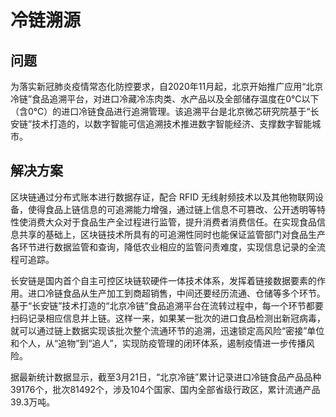 
# 冷链溯源

## 问题
为落实新冠肺炎疫情常态化防控要求，自2020年11月起，北京开始推广应用“北京冷链”食品追溯平台，对进口冷藏冷冻肉类、水产品以及全部储存温度在0℃以下（含0℃）的进口冷链食品进行追溯管理。该追溯平台是北京微芯研究院基于“长安链”技术打造的，以数字智能可信追溯技术推进数字智能经济、支撑数字智能城市。


## 解决方案
区块链通过分布式账本进行数据存证，配合 RFID 无线射频技术以及其他物联网设备，使得食品上链信息的可追溯能力增强，通过链上信息不可篡改、公开透明等特性使消费大众对于食品生产全过程进行监管，提升消费者消费信任。在实现食品信息共享的基础上，区块链技术所具有的可追溯性同时也能保证监管部门对食品生产各环节进行数据监管和查询，降低农业相应的监管问责难度，实现信息记录的全流程可追踪。

长安链是国内首个自主可控区块链软硬件一体技术体系，发挥着链接数据要素的作用。进口冷链食品从生产加工到商超销售，中间还要经历流通、仓储等多个环节。基于“长安链”技术打造的“北京冷链”食品追溯平台在流转过程中，每一个环节都要扫码记录相应信息并上链。这样一来，如果某一批次的进口食品检测出新冠病毒，就可以通过链上数据实现该批次整个流通环节的追溯，迅速锁定高风险“密接”单位和个人，从“追物”到“追人”，实现防疫管理的闭环体系，遏制疫情进一步传播风险。

据最新统计数据显示，截至3月21日，“北京冷链”累计记录进口冷链食品产品品种39176个，批次81492个，涉及104个国家、国内全部省级行政区，累计流通产品39.3万吨。





<br><br>